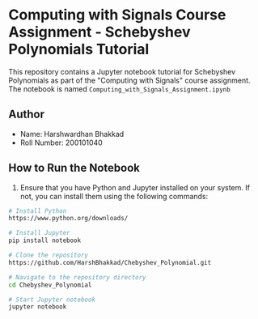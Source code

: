 # Computing with Signals Course Assignment - Schebyshev Polynomials Tutorial

This repository contains a Jupyter notebook tutorial for Schebyshev Polynomials as part of the "Computing with Signals" course assignment. The notebook is named `Computing_with_Signals_Assignment.ipynb`

## Author

- Name: Harshwardhan Bhakkad
- Roll Number: 200101040

## How to Run the Notebook

1. Ensure that you have Python and Jupyter installed on your system. If not, you can install them using the following commands:

```bash
# Install Python
https://www.python.org/downloads/

# Install Jupyter
pip install notebook

# Clone the repository
https://github.com/HarshBhakkad/Chebyshev_Polynomial.git

# Navigate to the repository directory
cd Chebyshev_Polynomial

# Start Jupyter notebook
jupyter notebook

```
